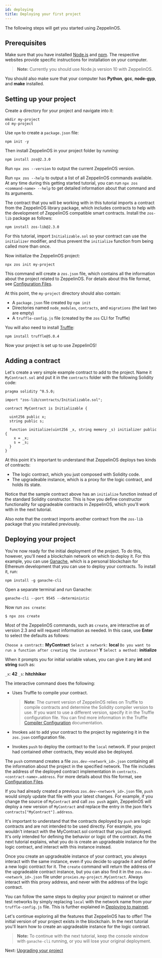 ```yaml
---
id: deploying
title: Deploying your first project
---
```


The following steps will get you started using ZeppelinOS.


## Prerequisites

Make sure that you have installed [Node.js](http://nodejs.org/) and [npm](https://npmjs.com/). The respective websites provide specific instructions for installation on your computer.

> **Note:** Currently you should use Node.js version 10 with ZeppelinOS.

You should also make sure that your computer has **Python**, **gcc**, **node-gyp**, and **make** installed.


## Setting up your project

Create a directory for your project and navigate into it:

```console
mkdir my-project
cd my-project
```

Use `npm` to create a `package.json` file:

```console
npm init -y
```

Then install ZeppelinOS in your project folder by running:

```console
npm install zos@2.3.0
```

Run `npx zos --version` to output the current ZeppelinOS version.

Run `npx zos --help` to output a list of all ZeppelinOS commands available. At any time
during this getting started tutorial, you can run `npx zos <command-name> --help` to get detailed information about that command and its arguments.

The contract that you will be working with in this tutorial imports a contract from the ZeppelinOS library package, which includes contracts to help with the development of ZeppelinOS compatible smart contracts. Install the `zos-lib` package as follows:

```console
npm install zos-lib@2.3.0
```

For this tutorial, import `Initializable.sol` so your contract can use the `initializer` modifier, and thus prevent the `initialize` function from being called more than once.

Now initialize the ZeppelinOS project:

```console
npx zos init my-project
```

This command will create a `zos.json` file, which contains all the information
about the project related to ZeppelinOS. For details about this file format, see
[Configuration Files](configuration.md#zosjson).

At this point, the `my-project` directory should also contain:
* A `package.json` file created by `npm init`
* Directories named `node_modules`, `contracts`, and `migrations` (the last two are empty) 
* A `truffle-config.js` file (created by the `zos` CLI for Truffle)

You will also need to install [Truffle](https://truffleframework.com/):

```console
npm install truffle@5.0.4
```

Now your project is set up to use ZeppelinOS!


## Adding a contract

Let's create a very simple example contract to add to the project. Name it `MyContract.sol`
and put it in the `contracts` folder with the following Solidity code:

```solidity
pragma solidity ^0.5.0;

import "zos-lib/contracts/Initializable.sol";

contract MyContract is Initializable {

  uint256 public x;
  string public s;

  function initialize(uint256 _x, string memory _s) initializer public {
    x = _x;
    s = _s;
  }
}
```

At this point it's important to understand that ZeppelinOS deploys two kinds of contracts:

* The logic contract, which you just composed with Solidity code.
* The upgradeable instance, which is a proxy for the logic contract, and holds its state.

Notice that the sample contract above has an `initialize` function instead of the standard
Solidity constructor. This is how you define constructor functionality for upgradeable
contracts in ZeppelinOS, which you'll work with in the next tutorial.

Also note that the contract imports another contract from the `zos-lib` package that
you installed previously.


## Deploying your project

You're now ready for the initial deployment of the project. To do this, however, you'll need a blockchain network on which to deploy it. For this example, you can use [Ganache](https://truffleframework.com/docs/ganache/quickstart), which is a personal blockchain for Ethereum development that you can use to deploy your contracts. To install it, run:

```console
npm install -g ganache-cli
```

Open a separate terminal and run Ganache:

```console
ganache-cli --port 9545 --deterministic
```

Now run `zos create`:

```console
$ npx zos create
```

Most of the ZeppelinOS commands, such as `create`, are interactive as of version 2.3 and will request information as needed. In this case, use **Enter** to select the defaults as follows:

`Choose a contract:` **MyContract**
`Select a network:` **local**
`Do you want to run a function after creating the instance?` **Y**
`Select a method:` **initialize**

When it prompts you for initial variable values, you can give it any **int** and **string** such as:

`_x`: **42**
`_s`: **hitchhiker**

The interactive command does the following:

* Uses Truffle to compile your contract.

  > **Note**: The current version of ZeppelinOS relies on Truffle to compile contracts and
  > determine the Solidity compiler version to use. If you want to use a different version,
  > specify it in the Truffle configuration file. You can find more information in the Truffle
  > [Compiler Configuration](https://www.truffleframework.com/docs/truffle/reference/configuration#compiler-configuration) documentation.

* Invokes `add` to add your contract to the project by registering it in the `zos.json` configuration file.

* Invokes `push` to deploy the contract to the `local` network. If your project had contained other contracts, they would also be deployed.

The `push` command creates a file `zos.dev-<network_id>.json` containing all the information about the project in the specified network. The file includes the address of the deployed contract implementation in `contracts.<contract-name>.address`. For more details about this file format, see
[Configuration Files](configuration.md#zos-network-json).

If you had already created a previous `zos.dev-<network_id>.json` file, `push` would simply update that file with your latest changes. For example, if you change the source of `MyContract` and call `zos push` again, ZeppelinOS will deploy a new version of `MyContract` and replace the entry in the json file's `contracts["MyContract"].address`.

It's important to understand that the contracts deployed by `push` are logic contracts and are not intended to be used directly. For example, you wouldn't interact with the MyContract.sol contract that you just deployed. It's only intended for defining the behavior or logic of the contract. As the next tutorial explains, what you do is create an upgradeable instance for the logic contract, and interact with this instance instead.

Once you create an upgradeable instance of your contract, you always interact with the same instance, even if you decide to upgrade it and define a new logic contract for it. The `create` command will return the address of the upgradeable contract instance, but you can also find it in the `zos.dev-<network_id>.json` file under `proxies.my-project.MyContract`. Always interact with this proxy address, and never with the address of the logic contract.

You can follow the same steps to deploy your project to mainnet or other test networks by simply replacing `local` with the network name from your `truffle-config.js` file. This is further explained in [Deploying to mainnet](mainnet).

Let's continue exploring all the features that ZeppelinOS has to offer! The initial version of your project exists in the blockchain. In the next tutorial you'll learn how to create an upgradeable instance for the logic contract.

> **Note:** To continue with the next tutorial, keep the console window with `ganache-cli` running, or you will lose your original deployment.

Next: [Upgrading your project](https://docs.zeppelinos.org/docs/upgrading.html)